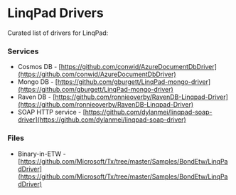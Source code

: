 # LinqPad Drivers

Curated list of drivers for LinqPad:

### Services

- Cosmos DB - [https://github.com/conwid/AzureDocumentDbDriver](https://github.com/conwid/AzureDocumentDbDriver)
- Mongo DB - [https://github.com/gburgett/LinqPad-mongo-driver](https://github.com/gburgett/LinqPad-mongo-driver)
- Raven DB - [https://github.com/ronnieoverby/RavenDB-Linqpad-Driver](https://github.com/ronnieoverby/RavenDB-Linqpad-Driver)
- SOAP HTTP service - [https://github.com/dylanmei/linqpad-soap-driver](https://github.com/dylanmei/linqpad-soap-driver)

### Files

- Binary-in-ETW - [https://github.com/Microsoft/Tx/tree/master/Samples/BondEtw/LinqPadDriver](https://github.com/Microsoft/Tx/tree/master/Samples/BondEtw/LinqPadDriver)

